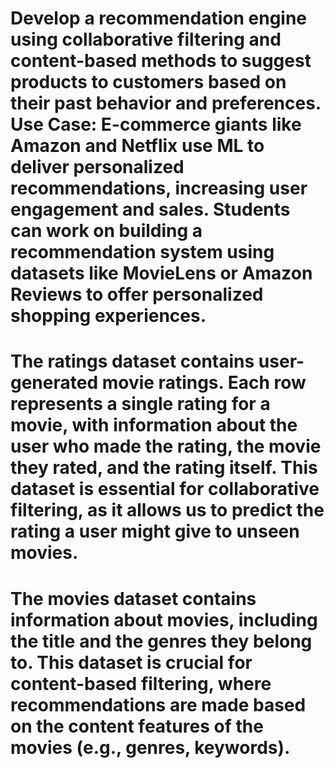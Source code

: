  # Develop a recommendation engine using collaborative filtering and content-based methods to suggest products to customers based on their past behavior and preferences. Use Case: E-commerce giants like Amazon and Netflix use ML to deliver personalized recommendations, increasing user engagement and sales. Students can work on building a recommendation system using datasets like MovieLens or Amazon Reviews to offer personalized shopping experiences.

# The ratings dataset contains user-generated movie ratings. Each row represents a single rating for a movie, with information about the user who made the rating, the movie they rated, and the rating itself. This dataset is essential for collaborative filtering, as it allows us to predict the rating a user might give to unseen movies.

# The movies dataset contains information about movies, including the title and the genres they belong to. This dataset is crucial for content-based filtering, where recommendations are made based on the content features of the movies (e.g., genres, keywords).
